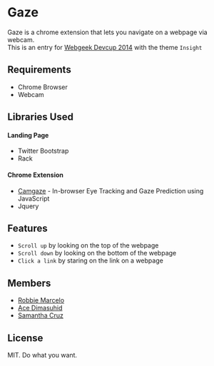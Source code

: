 Gaze
=======

Gaze is a chrome extension that lets you navigate on a webpage via webcam.
<br>
This is an entry for [Webgeek Devcup 2014](http://webgeek.ph/devcup-2014) with the theme `Insight`

## Requirements

* Chrome Browser
* Webcam

## Libraries Used

#### Landing Page
* Twitter Bootstrap
* Rack

#### Chrome Extension
* [Camgaze](https://github.com/wallarelvo/camgaze.js) - In-browser Eye Tracking and Gaze Prediction using JavaScript
* Jquery

## Features

* `Scroll up` by looking on the top of the webpage
* `Scroll down` by looking on the bottom of the webpage
* `Click a link` by staring on the link on a webpage

## Members

* [Robbie Marcelo](https://github.com/rbmrclo)
* [Ace Dimasuhid](https://github.com/adimasuhid)
* [Samantha Cruz](https://github.com/samrosecruz)

## License

MIT. Do what you want.

